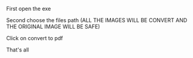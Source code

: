 First open the exe

Second choose the files path (ALL THE IMAGES WILL BE CONVERT AND THE ORIGINAL IMAGE WILL BE SAFE)

Click on convert to pdf

That's all
